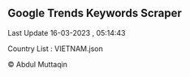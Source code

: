 

## Google Trends Keywords Scraper 
 
Last Update 16-03-2023 , 05:14:43

Country List :
VIETNAM.json



© Abdul Muttaqin 
